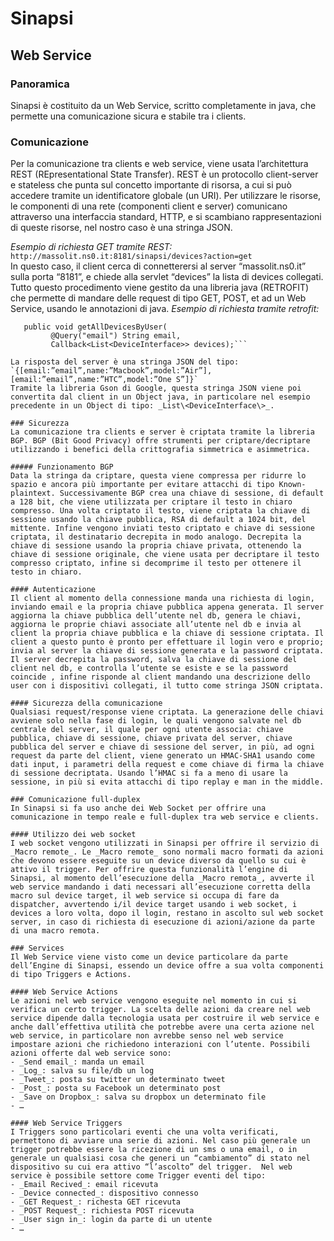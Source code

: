 # Sinapsi
## Web Service
### Panoramica
Sinapsi è costituito da un Web Service, scritto completamente in java, che permette una comunicazione sicura e stabile tra i clients. 
  
### Comunicazione
Per la comunicazione tra clients e web service, viene usata l’architettura REST (REpresentational State Transfer). REST è un protocollo client-server e stateless che punta sul concetto importante di risorsa, a cui si può accedere tramite un identificatore globale (un URI). Per utilizzare le risorse, le componenti di una rete (componenti client e server) comunicano attraverso una interfaccia standard, HTTP,  e si scambiano rappresentazioni di queste risorse, nel nostro caso è una stringa JSON.

_Esempio di richiesta GET tramite REST:_        
`http://massolit.ns0.it:8181/sinapsi/devices?action=get`    
In questo caso, il client cerca di connetterersi al server “massolit.ns0.it” sulla porta “8181”, e chiede alla servlet “devices” la lista di devices collegati. Tutto questo procedimento viene gestito da una libreria java (RETROFIT) che permette di mandare delle request di tipo GET, POST, et ad un Web Service, usando le annotazioni di java. 
_Esempio di richiesta tramite retrofit:_

```@GET(/devices?action=get)  
   public void getAllDevicesByUser(  
         @Query("email") String email,  
         Callback<List<DeviceInterface>> devices);```  
  
La risposta del server è una stringa JSON del tipo:
`{[email:”email”,name:”Macbook”,model:”Air”],[email:”email”,name:”HTC”,model:”One S”]}`
Tramite la libreria Gson di Google, questa stringa JSON viene poi convertita dal client in un Object java, in particolare nel esempio precedente in un Object di tipo: _List\<DeviceInterface\>_.
 
### Sicurezza
La comunicazione tra clients e server è criptata tramite la libreria BGP. BGP (Bit Good Privacy) offre strumenti per criptare/decriptare utilizzando i benefici della crittografia simmetrica e asimmetrica.

##### Funzionamento BGP
Data la stringa da criptare, questa viene compressa per ridurre lo spazio e ancora più importante per evitare attacchi di tipo Known-plaintext. Successivamente BGP crea una chiave di sessione, di default a 128 bit, che viene utilizzata per criptare il testo in chiaro compresso. Una volta criptato il testo, viene criptata la chiave di sessione usando la chiave pubblica, RSA di default a 1024 bit, del mittente. Infine vengono inviati testo criptato e chiave di sessione criptata, il destinatario decrepita in modo analogo. Decrepita la chiave di sessione usando la propria chiave privata, ottenendo la chiave di sessione originale, che viene usata per decriptare il testo compresso criptato, infine si decomprime il testo per ottenere il testo in chiaro.

#### Autenticazione
Il client al momento della connessione manda una richiesta di login, inviando email e la propria chiave pubblica appena generata. Il server aggiorna la chiave pubblica dell’utente nel db, genera le chiavi, aggiorna le proprie chiavi associate all’utente nel db e invia al client la propria chiave pubblica e la chiave di sessione criptata. Il client a questo punto è pronto per effettuare il login vero e proprio; invia al server la chiave di sessione generata e la password criptata. Il server decrepita la password, salva la chiave di sessione del client nel db, e controlla l’utente se esiste e se la password coincide , infine risponde al client mandando una descrizione dello user con i dispositivi collegati, il tutto come stringa JSON criptata. 
 
#### Sicurezza della comunicazione
Qualsiasi request/response viene criptata. La generazione delle chiavi avviene solo nella fase di login, le quali vengono salvate nel db centrale del server, il quale per ogni utente associa: chiave pubblica, chiave di sessione, chiave privata del server, chiave pubblica del server e chiave di sessione del server, in più, ad ogni request da parte del client, viene generato un HMAC-SHA1 usando come dati input, i parametri della request e come chiave di firma la chiave di sessione decriptata. Usando l’HMAC si fa a meno di usare la sessione, in più si evita attacchi di tipo replay e man in the middle.
 
### Comunicazione full-duplex 
In Sinapsi si fa uso anche dei Web Socket per offrire una comunicazione in tempo reale e full-duplex tra web service e clients.
   
#### Utilizzo dei web socket
I web socket vengono utilizzati in Sinapsi per offrire il servizio di _Macro remote_. Le _Macro remote_ sono normali macro formati da azioni che devono essere eseguite su un device diverso da quello su cui è attivo il trigger. Per offrire questa funzionalità l’engine di Sinapsi, al momento dell’esecuzione della _Macro remota_, avverte il web service mandando i dati necessari all’esecuzione corretta della macro sul device target, il web service si occupa di fare da dispatcher, avvertendo i/il device target usando i web socket, i devices a loro volta, dopo il login, restano in ascolto sul web socket server, in caso di richiesta di esecuzione di azioni/azione da parte di una macro remota.

### Services
Il Web Service viene visto come un device particolare da parte dell’Engine di Sinapsi, essendo un device offre a sua volta componenti di tipo Triggers e Actions.

#### Web Service Actions
Le azioni nel web service vengono eseguite nel momento in cui si verifica un certo trigger. La scelta delle azioni da creare nel web service dipende dalla tecnologia usata per costruire il web service e anche dall’effettiva utilità che potrebbe avere una certa azione nel web service, in particolare non avrebbe senso nel web service impostare azioni che richiedono interazioni con l’utente. Possibili azioni offerte dal web service sono:
- _Send email_: manda un email
- _Log_: salva su file/db un log
- _Tweet_: posta su twitter un determinato tweet
- _Post_: posta su Facebook un determinato post
- _Save on Dropbox_: salva su dropbox un determinato file
- …

#### Web Service Triggers
I Triggers sono particolari eventi che una volta verificati, permettono di avviare una serie di azioni. Nel caso più generale un trigger potrebbe essere la ricezione di un sms o una email, o in generale un qualsiasi cosa che generi un “cambiamento” di stato nel dispositivo su cui era attivo “l’ascolto” del trigger.  Nel web service è possibile settore come Trigger eventi del tipo:
- _Email Recived_: email ricevuta
- _Device connected_: dispositivo connesso
- _GET Request_: richesta GET ricevuta
- _POST Request_: richiesta POST ricevuta
- _User sign in_: login da parte di un utente
- …





	 
	 
